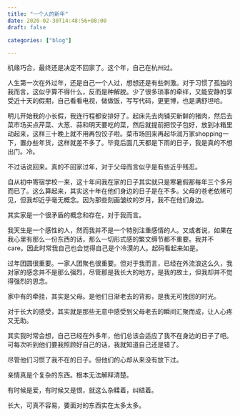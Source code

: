 ```yaml
---
title: "一个人的新年"
date: 2020-02-30T14:48:56+08:00
draft: false

categories: ["blog"]

---
```


机缘巧合，最终还是决定不回家了。这个年，自己在杭州过。

人生第一次在外过年，还是自己一个人过，想想还是有些刺激。对于习惯了孤独的我而言，这似乎算不得什么，反而是种解脱。少了很多琐事的牵绊，又能安静的享受近十天的假期，自己看看电视，做做饭，写写代码，更更博，也是满舒坦哈。

<!--more-->

明儿开始我的小长假，我连行程都安排好了。起床先去肉铺买新鲜的猪肉，然后去菜市场买点芹菜、大葱、蒜和明天要吃的菜，然后就提前把饺子包好，放到冰箱里动起来，这样三十晚上就不用再包饺子啦。菜市场回来再起华润万家shopping一下，置办些年货，这样就差不多了。毕竟后面几天都是下雨的日子，我是真的不想出门。冷。

不过话说回来。真的不回家过年，对于父母而言似乎是有些近乎残忍。

自从初中寄宿学校一来，这十年间我在家的日子其实就只是寒暑假那每年三个多月而已了。这么算起来，其实这十年在他们身边的日子是在不多。父母的苍老依稀可见，但我却近乎毫无概念。因为那些刻画皱纹的岁月，我不在他们身边。

其实家是一个很矛盾的概念和存在，对于我而言。

我天生是一个感性的人，然而我并不是一个特别注重感情的人。又或者说，如果在我心里有那么一份东西的话，那么一切形式感的繁文缛节都不重要。我并不care。因此时常我自己也会觉得自己是个冷漠的人。起码看起来如是。

过年团圆很重要。一家人团聚也很重要。但对于我而言，已经在外流浪这么久，我对家的感念并不是那么强烈，尽管那是我长大的地方，是我的故土，但我却并不觉得强烈的思念。

家中有的牵挂，其实是父母。是他们日渐老去的背影，是我无可挽回的时光。

对于长大的感受，其实就是那些无意中感受到父母老去的瞬间汇聚而成，让人心疼又无助。

其实我时常会想，自己已经在外多年，他们总该会适应了我不在身边的日子了吧。可每次听到他们要我照顾好自己的话，我就知道自己还是错了。

尽管他们习惯了我不在的日子。但他们的心却从来没有放下过。

亲情真是个复杂的东西。根本无法解释清楚。

有时候是爱，有时候又是恨，就这么杂糅着，纠结着。

长大，可真不容易，要面对的东西实在太多太多。

